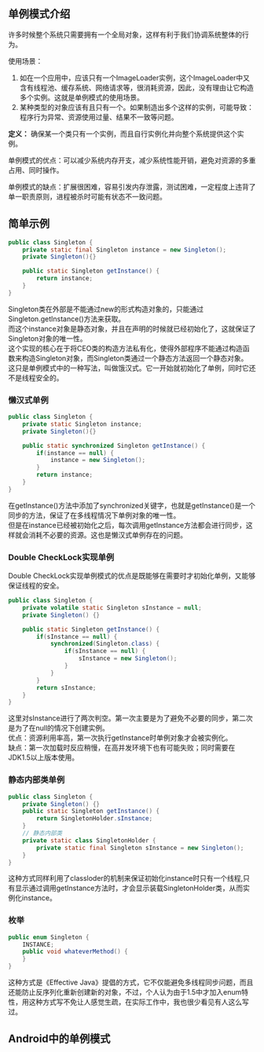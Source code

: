 ## 单例模式介绍
许多时候整个系统只需要拥有一个全局对象，这样有利于我们协调系统整体的行为。   

使用场景：
1. 如在一个应用中，应该只有一个ImageLoader实例，这个ImageLoader中又含有线程池、缓存系统、网络请求等，很消耗资源，因此，没有理由让它构造多个实例。这就是单例模式的使用场景。
2. 某种类型的对象应该有且只有一个。如果制造出多个这样的实例，可能导致：程序行为异常、资源使用过量、结果不一致等问题。

**定义：** 确保某一个类只有一个实例，而且自行实例化并向整个系统提供这个实例。

单例模式的优点：可以减少系统内存开支，减少系统性能开销，避免对资源的多重占用、同时操作。

单例模式的缺点：扩展很困难，容易引发内存泄露，测试困难，一定程度上违背了单一职责原则，进程被杀时可能有状态不一致问题。

## 简单示例
```java
public class Singleton {
    private static final Singleton instance = new Singleton();
    private Singleton(){}

    public static Singleton getInstance() {
        return instance;
    }
}
```
Singleton类在外部是不能通过new的形式构造对象的，只能通过Singleton.getInstance()方法来获取。   
而这个instance对象是静态对象，并且在声明的时候就已经初始化了，这就保证了Singleton对象的唯一性。   
这个实现的核心在于将CEO类的构造方法私有化，使得外部程序不能通过构造函数来构造Singleton对象，而Singleton类通过一个静态方法返回一个静态对象。  
这只是单例模式中的一种写法，叫做饿汉式。它一开始就初始化了单例，同时它还不是线程安全的。

### 懒汉式单例
```java
public class Singleton {
    private static Singleton instance;
    private Singleton(){}

    public static synchronized Singleton getInstance() {
        if(instance == null) {
            instance = new Singleton();
        }
        return instance;
    }
}
```
在getInstance()方法中添加了synchronized关键字，也就是getInstance()是一个同步的方法，保证了在多线程情况下单例对象的唯一性。   
但是在instance已经被初始化之后，每次调用getInstance方法都会进行同步，这样就会消耗不必要的资源。这也是懒汉式单例存在的问题。

### Double CheckLock实现单例
Double CheckLock实现单例模式的优点是既能够在需要时才初始化单例，又能够保证线程的安全。
```java
public class Singleton {
    private volatile static Singleton sInstance = null;
    private Singleton() {}

    public static Singleton getInstance() {
        if(sInstance == null) {
            synchronized(Singleton.class) {
                if(sInstance == null) {
                    sInstance = new Singleton();
                }
            }
        }
        return sInstance;
    }
}
```
这里对sInstance进行了两次判空。第一次主要是为了避免不必要的同步，第二次是为了在null的情况下创建实例。    
优点：资源利用率高，第一次执行getInstance时单例对象才会被实例化。  
缺点：第一次加载时反应稍慢，在高并发环境下也有可能失败；同时需要在JDK1.5以上版本使用。   

### 静态内部类单例
```java
public class Singleton {
    private Singleton() {}
    public static Singleton getInstance() {
        return SingletonHolder.sInstance;
    }
    // 静态内部类
    private static class SingletonHolder {
        private static final Singleton sInstance = new Singleton();
    }
}
```
这种方式同样利用了classloder的机制来保证初始化instance时只有一个线程,只有显示通过调用getInstance方法时，才会显示装载SingletonHolder类，从而实例化instance。

### 枚举
```java
public enum Singleton {  
    INSTANCE;  
    public void whateverMethod() {  
    }  
}
```
这种方式是《Effective Java》提倡的方式，它不仅能避免多线程同步问题，而且还能防止反序列化重新创建新的对象，不过，个人认为由于1.5中才加入enum特性，用这种方式写不免让人感觉生疏，在实际工作中，我也很少看见有人这么写过。

## Android中的单例模式
